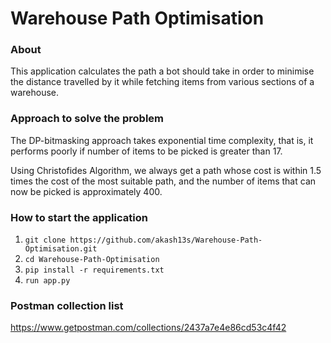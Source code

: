 # Warehouse Path Optimisation

### About 
This application calculates the path a bot should take in order to minimise the distance travelled by it while fetching items from various sections of a warehouse. 

### Approach to solve the problem 

The DP-bitmasking approach takes exponential time complexity, that is, it performs poorly if number of items to be picked is greater than 17.  

Using Christofides Algorithm, we always get a path whose cost is within 1.5 times the cost of the most suitable path, and the number of items that can now be picked is approximately 400. 


### How to start the application

1. `git clone https://github.com/akash13s/Warehouse-Path-Optimisation.git`
2. `cd Warehouse-Path-Optimisation`
3. `pip install -r requirements.txt`
3. `run app.py`


### Postman collection list

https://www.getpostman.com/collections/2437a7e4e86cd53c4f42